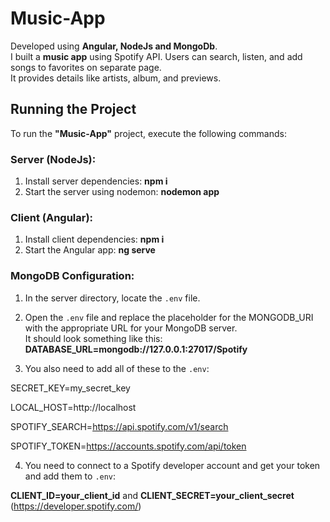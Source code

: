 # Music-App

Developed using **Angular, NodeJs and MongoDb**.\
I built a **music app** using Spotify API. Users can search, listen, and add songs to favorites on separate page.\
It provides details like artists, album, and previews.

## Running the Project

To run the **"Music-App"** project, execute the following commands:

### Server (NodeJs):

1. Install server dependencies: **npm i**
2. Start the server using nodemon: **nodemon app**

### Client (Angular):

1. Install client dependencies: **npm i**
2. Start the Angular app: **ng serve**

### MongoDB Configuration:

1. In the server directory, locate the `.env` file.

2. Open the `.env` file and replace the placeholder for the MONGODB_URI with the appropriate URL for your MongoDB server.\
It should look something like this: **DATABASE_URL=mongodb://127.0.0.1:27017/Spotify**

3. You also need to add all of these to the `.env`:

SECRET_KEY=my_secret_key

LOCAL_HOST=http://localhost

SPOTIFY_SEARCH=https://api.spotify.com/v1/search

SPOTIFY_TOKEN=https://accounts.spotify.com/api/token

4. You need to connect to a Spotify developer account and get your token and add them to `.env`:

**CLIENT_ID=your_client_id** and **CLIENT_SECRET=your_client_secret** (https://developer.spotify.com/)




